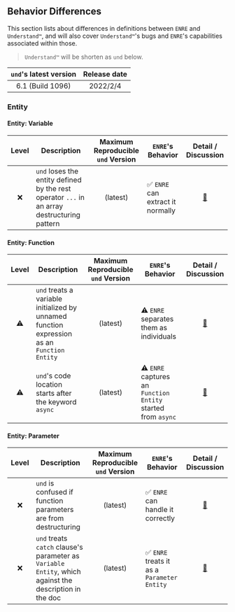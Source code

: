 ## Behavior Differences

This section lists about differences in definitions
between `ENRE` and `Understand™`, and will also
cover `Understand™`'s bugs and `ENRE`'s capabilities associated
within those.

> `Understand™` will be shorten as `und` below.

| `und`'s latest version | Release date |
|:----------------------:|:------------:|
|    6.1 (Build 1096)    |   2022/2/4   |

### Entity

#### Entity: Variable

| Level | Description                                                                                 | Maximum Reproducible `und` Version | `ENRE`'s Behavior               |           Detail / Discussion           |
|:-----:|---------------------------------------------------------------------------------------------|:----------------------------------:|----------------------------------|:---------------------------------------:|
|   ❌   | `und` loses the entity defined by the rest operator `...` in an array destructuring pattern |              (latest)              | ✅ `ENRE` can extract it normally | [🔗](entity/variable.md#und_loses_rest) |

#### Entity: Function

| Level | Description                                                                                | Maximum Reproducible `und` Version | `ENRE`'s Behavior                                           |                   Detail / Discussion                    |
|:-----:|--------------------------------------------------------------------------------------------|:----------------------------------:|--------------------------------------------------------------|:--------------------------------------------------------:|
|  ⚠️   | `und` treats a variable initialized by unnamed function expression as an `Function Entity` |              (latest)              | ⚠️ `ENRE` separates them as individuals                      | [🔗](entity/function.md#und_unnamed_function_expression) |
|  ⚠️   | `und`'s code location starts after the keyword `async`                                     |              (latest)              | ⚠️ `ENRE` captures an `Function Entity` started from `async` |       [🔗](entity/function.md#und_async_function)        | 

#### Entity: Parameter

| Level | Description                                                                                            | Maximum Reproducible `und` Version | `ENRE`'s Behavior                         |              Detail / Discussion              |
|:-----:|--------------------------------------------------------------------------------------------------------|:----------------------------------:|--------------------------------------------|:---------------------------------------------:|
|   ❌   | `und` is confused if function parameters are from destructuring                                        |              (latest)              | ✅ `ENRE` can handle it correctly           | [🔗](entity/parameter.md#und_confused_params) |
|   ❌   | `und` treats `catch` clause's parameter as `Variable Entity`, which against the description in the doc |              (latest)              | ✅ `ENRE` treats it as a `Parameter Entity` |   [🔗](entity/parameter.md#und_catch_param)   |
